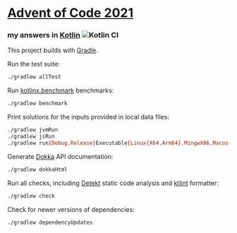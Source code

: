 # [Advent of Code 2021](https://adventofcode.com/2021)
### my answers in [Kotlin](https://www.kotlinlang.org/) ![Kotlin CI](https://github.com/ephemient/aoc2021/workflows/Kotlin%20CI/badge.svg)

This project builds with [Gradle](https://gradle.org/).

Run the test suite:

```sh
./gradlew allTest
```

Run [kotlinx.benchmark](https://github.com/Kotlin/kotlinx-benchmark) benchmarks:

```sh
./gradlew benchmark
```

Print solutions for the inputs provided in local data files:

```sh
./gradlew jvmRun
./gradlew jsRun
./gradlew run{Debug,Release}Executable{Linux{X64,Arm64},MingwX86,Macos{X64,Arm64}}
```

Generate [Dokka](https://github.com/Kotlin/dokka) API documentation:

```sh
./gradlew dokkaHtml
```

Run all checks, including [Detekt](https://detekt.github.io/) static code analysis and [ktlint](https://ktlint.github.io/) formatter:

```sh
./gradlew check
```

Check for newer versions of dependencies:

```sh
./gradlew dependencyUpdates
```
